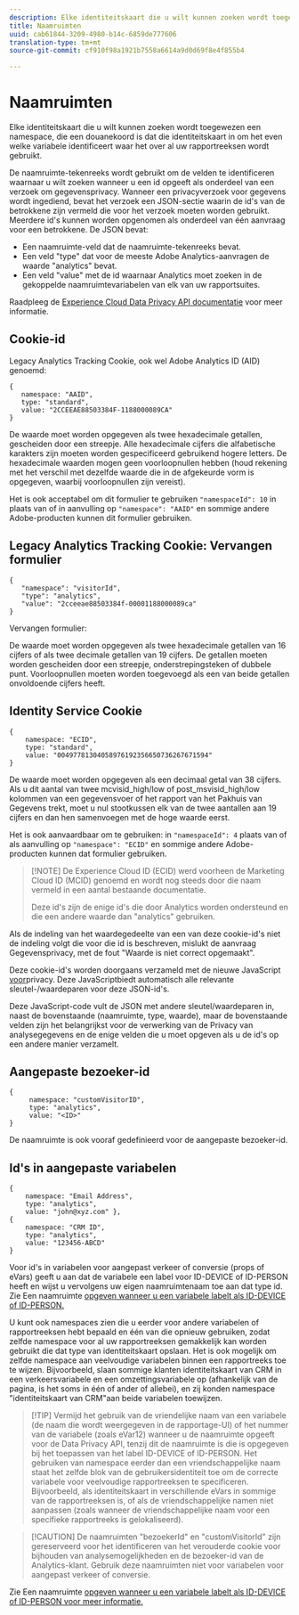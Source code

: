 ```yaml
---
description: Elke identiteitskaart die u wilt kunnen zoeken wordt toegewezen een namespace, die een douanekoord is dat die identiteitskaart in om het even welke variabele identificeert waar het over al uw rapportreeksen wordt gebruikt.
title: Naamruimten
uuid: cab61844-3209-4980-b14c-6859de777606
translation-type: tm+mt
source-git-commit: cf910f98a1921b7558a6614a9d0d69f8e4f855b4

---
```



# Naamruimten

Elke identiteitskaart die u wilt kunnen zoeken wordt toegewezen een namespace, die een douanekoord is dat die identiteitskaart in om het even welke variabele identificeert waar het over al uw rapportreeksen wordt gebruikt.

De naamruimte-tekenreeks wordt gebruikt om de velden te identificeren waarnaar u wilt zoeken wanneer u een id opgeeft als onderdeel van een verzoek om gegevensprivacy. Wanneer een privacyverzoek voor gegevens wordt ingediend, bevat het verzoek een JSON-sectie waarin de id&#39;s van de betrokkene zijn vermeld die voor het verzoek moeten worden gebruikt. Meerdere id&#39;s kunnen worden opgenomen als onderdeel van één aanvraag voor een betrokkene. De JSON bevat:

* Een naamruimte-veld dat de naamruimte-tekenreeks bevat.
* Een veld &quot;type&quot; dat voor de meeste Adobe Analytics-aanvragen de waarde &quot;analytics&quot; bevat.
* Een veld &quot;value&quot; met de id waarnaar Analytics moet zoeken in de gekoppelde naamruimtevariabelen van elk van uw rapportsuites.

Raadpleeg de [Experience Cloud Data Privacy API documentatie](https://www.adobe.io/apis/experienceplatform/gdpr/docs/alldocs.html#!api-specification/markdown/narrative/technical_overview/privacy_service_overview/privacy_service_overview.md) voor meer informatie.

## Cookie-id

Legacy Analytics Tracking Cookie, ook wel Adobe Analytics ID (AID) genoemd:

```
{
   namespace: "AAID",
   type: "standard",
   value: "2CCEEAE88503384F-1188000089CA"
}
```

De waarde moet worden opgegeven als twee hexadecimale getallen, gescheiden door een streepje. Alle hexadecimale cijfers die alfabetische karakters zijn moeten worden gespecificeerd gebruikend hogere letters. De hexadecimale waarden mogen geen voorloopnullen hebben (houd rekening met het verschil met dezelfde waarde die in de afgekeurde vorm is opgegeven, waarbij voorloopnullen zijn vereist).

Het is ook acceptabel om dit formulier te gebruiken `"namespaceId": 10` in plaats van of in aanvulling op `"namespace": "AAID"` en sommige andere Adobe-producten kunnen dit formulier gebruiken.

## Legacy Analytics Tracking Cookie: Vervangen formulier

```
{
   "namespace": "visitorId",
   "type": "analytics",
   "value": "2cceeae88503384f-00001188000089ca"
}
```

Vervangen formulier:

De waarde moet worden opgegeven als twee hexadecimale getallen van 16 cijfers of als twee decimale getallen van 19 cijfers. De getallen moeten worden gescheiden door een streepje, onderstrepingsteken of dubbele punt. Voorloopnullen moeten worden toegevoegd als een van beide getallen onvoldoende cijfers heeft.

## Identity Service Cookie

```
{
    namespace: "ECID",
    type: "standard",
    value: "00497781304058976192356650736267671594"
}
```

De waarde moet worden opgegeven als een decimaal getal van 38 cijfers. Als u dit aantal van twee mcvisid\_high/low of post\_msvisid\_high/low kolommen van een gegevensvoer of het rapport van het Pakhuis van Gegevens trekt, moet u nul stootkussen elk van de twee aantallen aan 19 cijfers en dan hen samenvoegen met de hoge waarde eerst.

Het is ook aanvaardbaar om te gebruiken: in `"namespaceId": 4` plaats van of als aanvulling op `"namespace": "ECID"` en sommige andere Adobe-producten kunnen dat formulier gebruiken.

> [!NOTE] De Experience Cloud ID (ECID) werd voorheen de Marketing Cloud ID (MCID) genoemd en wordt nog steeds door die naam vermeld in een aantal bestaande documentatie.
>
>Deze id&#39;s zijn de enige id&#39;s die door Analytics worden ondersteund en die een andere waarde dan &quot;analytics&quot; gebruiken.

Als de indeling van het waardegedeelte van een van deze cookie-id&#39;s niet de indeling volgt die voor die id is beschreven, mislukt de aanvraag Gegevensprivacy, met de fout &quot;Waarde is niet correct opgemaakt&quot;.

Deze cookie-id&#39;s worden doorgaans verzameld met de nieuwe JavaScript [voor](https://www.adobe.io/apis/cloudplatform/gdpr/services/allservices.htm)privacy. Deze JavaScriptbiedt automatisch alle relevante sleutel-/waardeparen voor deze JSON-id&#39;s.

Deze JavaScript-code vult de JSON met andere sleutel/waardeparen in, naast de bovenstaande (naamruimte, type, waarde), maar de bovenstaande velden zijn het belangrijkst voor de verwerking van de Privacy van analysegegevens en de enige velden die u moet opgeven als u de id&#39;s op een andere manier verzamelt.

## Aangepaste bezoeker-id

```
{
     namespace: "customVisitorID",
     type: "analytics",
     value: "<ID>"
}
```

De naamruimte is ook vooraf gedefinieerd voor de aangepaste bezoeker-id.

## Id&#39;s in aangepaste variabelen

```
{
    namespace: "Email Address",
    type: "analytics", 
    value: "john@xyz.com" }, 
{
    namespace: "CRM ID", 
    type: "analytics", 
    value: "123456-ABCD" 
}
```

Voor id&#39;s in variabelen voor aangepast verkeer of conversie (props of eVars) geeft u aan dat de variabele een label voor ID-DEVICE of ID-PERSON heeft en wijst u vervolgens uw eigen naamruimtenaam toe aan dat type id. Zie Een naamruimte [opgeven wanneer u een variabele labelt als ID-DEVICE of ID-PERSON.](gdpr-labels.md)

U kunt ook namespaces zien die u eerder voor andere variabelen of rapportreeksen hebt bepaald en één van die opnieuw gebruiken, zodat zelfde namespace voor al uw rapportreeksen gemakkelijk kan worden gebruikt die dat type van identiteitskaart opslaan. Het is ook mogelijk om zelfde namespace aan veelvoudige variabelen binnen een rapportreeks toe te wijzen. Bijvoorbeeld, slaan sommige klanten identiteitskaart van CRM in een verkeersvariabele en een omzettingsvariabele op (afhankelijk van de pagina, is het soms in één of ander of allebei), en zij konden namespace &quot;identiteitskaart van CRM&quot;aan beide variabelen toewijzen.

> [!TIP] Vermijd het gebruik van de vriendelijke naam van een variabele (de naam die wordt weergegeven in de rapportage-UI) of het nummer van de variabele (zoals eVar12) wanneer u de naamruimte opgeeft voor de Data Privacy API, tenzij dit de naamruimte is die is opgegeven bij het toepassen van het label ID-DEVICE of ID-PERSON. Het gebruiken van namespace eerder dan een vriendschappelijke naam staat het zelfde blok van de gebruikersidentiteit toe om de correcte variabele voor veelvoudige rapportreeksen te specificeren. Bijvoorbeeld, als identiteitskaart in verschillende eVars in sommige van de rapportreeksen is, of als de vriendschappelijke namen niet aanpassen (zoals wanneer de vriendschappelijke naam voor een specifieke rapportreeks is gelokaliseerd).

> [!CAUTION] De naamruimten &quot;bezoekerId&quot; en &quot;customVisitorId&quot; zijn gereserveerd voor het identificeren van het verouderde cookie voor bijhouden van analysemogelijkheden en de bezoeker-id van de Analytics-klant. Gebruik deze naamruimten niet voor variabelen voor aangepast verkeer of conversie.

Zie Een naamruimte [opgeven wanneer u een variabele labelt als ID-DEVICE of ID-PERSON voor meer informatie.](/help/admin/c-data-governance/gdpr-labels.md)
